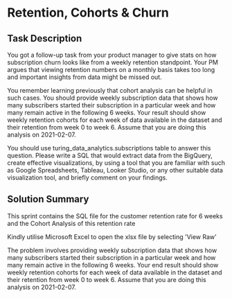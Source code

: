 # Retention, Cohorts & Churn

## Task Description
You got a follow-up task from your product manager to give stats on how subscription churn looks like from a weekly retention standpoint. Your PM argues that viewing retention numbers on a monthly basis takes too long and important insights from data might be missed out.

You remember learning previously that cohort analysis can be helpful in such cases. You should provide weekly subscription data that shows how many subscribers started their subscription in a particular week and how many remain active in the following 6 weeks. Your result should show weekly retention cohorts for each week of data available in the dataset and their retention from week 0 to week 6. Assume that you are doing this analysis on 2021-02-07.

You should use turing_data_analytics.subscriptions table to answer this question. Please write a SQL that would extract data from the BigQuery, create effective visualizations, by using a tool that you are familiar with such as Google Spreadsheets, Tableau, Looker Studio, or any other suitable data visualization tool, and briefly comment on your findings.


## Solution Summary
This sprint contains the SQL file for the customer retention rate for 6 weeks and the Cohort Analysis of this retention rate

Kindly utilise Microsoft Excel to open the xlsx file by selecting 'View Raw'

The problem involves providing weekly subscription data that shows how many subscribers started their subscription in a particular week and how many remain active in the following 6 weeks. Your end result should show weekly retention cohorts for each week of data available in the dataset and their retention from week 0 to week 6. Assume that you are doing this analysis on 2021-02-07.


